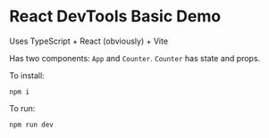 # React DevTools Basic Demo

Uses TypeScript + React (obviously) + Vite

Has two components: `App` and `Counter`. `Counter` has state and props.

To install:

`npm i`

To run:

`npm run dev`